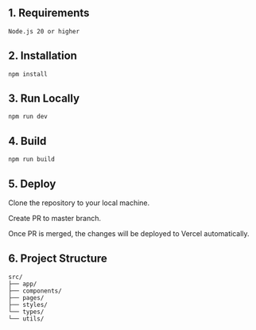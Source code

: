 ## 1. Requirements

`Node.js 20 or higher`

## 2. Installation

`npm install`

## 3. Run Locally

`npm run dev`

## 4. Build

`npm run build`

## 5. Deploy

Clone the repository to your local machine.

Create PR to master branch.

Once PR is merged, the changes will be deployed to Vercel automatically.

## 6. Project Structure

```
src/
├── app/
├── components/
├── pages/
├── styles/
└── types/
└── utils/
```
